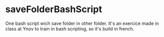 # saveFolderBashScript
One bash script wich save folder in other folder. It's an exercice made in class at Ynov to train in bash scripting, so it's build in french.

